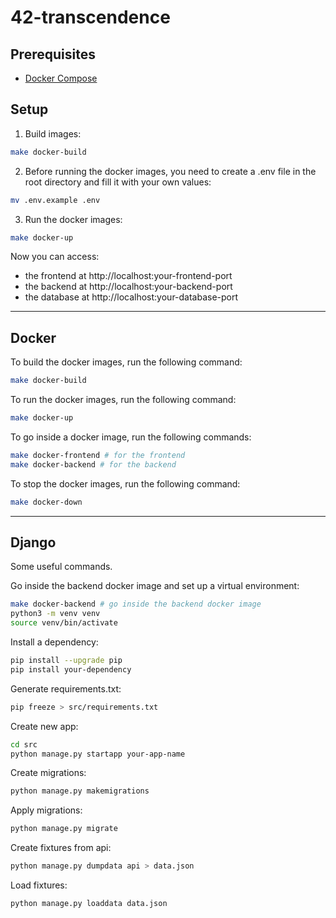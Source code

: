 # 42-transcendence

## Prerequisites

- [Docker Compose](https://docs.docker.com/compose/install/)

## Setup

1. Build images:

```bash
make docker-build
```

2. Before running the docker images, you need to create a .env file in the root directory and fill it with your own
   values:

```bash
mv .env.example .env
```

3. Run the docker images:

```bash
make docker-up
```

Now you can access:

- the frontend at http://localhost:your-frontend-port
- the backend at http://localhost:your-backend-port
- the database at http://localhost:your-database-port

---

## Docker

To build the docker images, run the following command:

```bash
make docker-build
```

To run the docker images, run the following command:

```bash
make docker-up
```

To go inside a docker image, run the following commands:

```bash
make docker-frontend # for the frontend
make docker-backend # for the backend
```

To stop the docker images, run the following command:

```bash
make docker-down
```

---

## Django

Some useful commands.

Go inside the backend docker image and set up a virtual environment:

```bash
make docker-backend # go inside the backend docker image
python3 -m venv venv
source venv/bin/activate
```

Install a dependency:

```bash
pip install --upgrade pip
pip install your-dependency
```

Generate requirements.txt:

```bash
pip freeze > src/requirements.txt
```

Create new app:

```bash
cd src
python manage.py startapp your-app-name
```

Create migrations:

```bash
python manage.py makemigrations
```

Apply migrations:

```bash
python manage.py migrate
```

Create fixtures from api:

```bash
python manage.py dumpdata api > data.json
```

Load fixtures:

```bash
python manage.py loaddata data.json
```